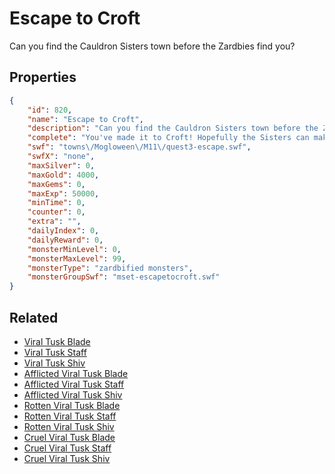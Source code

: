 # Escape to Croft

Can you find the Cauldron Sisters town before the Zardbies find you?

## Properties

```json
{
    "id": 820,
    "name": "Escape to Croft",
    "description": "Can you find the Cauldron Sisters town before the Zardbies find you?",
    "complete": "You've made it to Croft! Hopefully the Sisters can make the candy cure quickly!",
    "swf": "towns\/Mogloween\/M11\/quest3-escape.swf",
    "swfX": "none",
    "maxSilver": 0,
    "maxGold": 4000,
    "maxGems": 0,
    "maxExp": 50000,
    "minTime": 0,
    "counter": 0,
    "extra": "",
    "dailyIndex": 0,
    "dailyReward": 0,
    "monsterMinLevel": 0,
    "monsterMaxLevel": 99,
    "monsterType": "zardbified monsters",
    "monsterGroupSwf": "mset-escapetocroft.swf"
}
```

## Related

- [Viral Tusk Blade](../items/6014-viral-tusk-blade.md)
- [Viral Tusk Staff](../items/6015-viral-tusk-staff.md)
- [Viral Tusk Shiv](../items/6016-viral-tusk-shiv.md)
- [Afflicted Viral Tusk Blade](../items/6017-afflicted-viral-tusk-blade.md)
- [Afflicted Viral Tusk Staff](../items/6018-afflicted-viral-tusk-staff.md)
- [Afflicted Viral Tusk Shiv](../items/6019-afflicted-viral-tusk-shiv.md)
- [Rotten Viral Tusk Blade](../items/6020-rotten-viral-tusk-blade.md)
- [Rotten Viral Tusk Staff](../items/6021-rotten-viral-tusk-staff.md)
- [Rotten Viral Tusk Shiv](../items/6022-rotten-viral-tusk-shiv.md)
- [Cruel Viral Tusk Blade](../items/6023-cruel-viral-tusk-blade.md)
- [Cruel Viral Tusk Staff](../items/6024-cruel-viral-tusk-staff.md)
- [Cruel Viral Tusk Shiv](../items/6025-cruel-viral-tusk-shiv.md)

